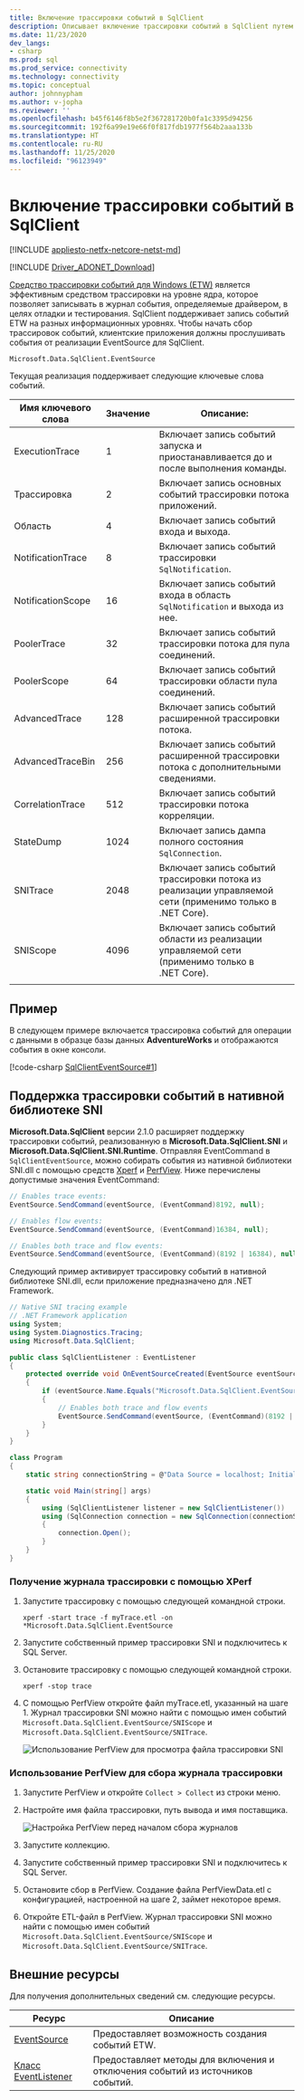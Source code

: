 ```yaml
---
title: Включение трассировки событий в SqlClient
description: Описывает включение трассировки событий в SqlClient путем реализации прослушивателя событий и доступа к данным события.
ms.date: 11/23/2020
dev_langs:
- csharp
ms.prod: sql
ms.prod_service: connectivity
ms.technology: connectivity
ms.topic: conceptual
author: johnnypham
ms.author: v-jopha
ms.reviewer: ''
ms.openlocfilehash: b45f6146f8b5e2f367281720b0fa1c3395d94256
ms.sourcegitcommit: 192f6a99e19e66f0f817fdb1977f564b2aaa133b
ms.translationtype: HT
ms.contentlocale: ru-RU
ms.lasthandoff: 11/25/2020
ms.locfileid: "96123949"
---
```

# <a name="enable-event-tracing-in-sqlclient"></a>Включение трассировки событий в SqlClient

[!INCLUDE [appliesto-netfx-netcore-netst-md](../../includes/appliesto-netfx-netcore-netst-md.md)]

[!INCLUDE [Driver_ADONET_Download](../../includes/driver_adonet_download.md)]

[Средство трассировки событий для Windows (ETW)](/windows/win32/etw/event-tracing-portal) является эффективным средством трассировки на уровне ядра, которое позволяет записывать в журнал события, определяемые драйвером, в целях отладки и тестирования. SqlClient поддерживает запись событий ETW на разных информационных уровнях. Чтобы начать сбор трассировок событий, клиентские приложения должны прослушивать события от реализации EventSource для SqlClient.

```
Microsoft.Data.SqlClient.EventSource
```

Текущая реализация поддерживает следующие ключевые слова событий.

| Имя ключевого слова | Значение | Описание: |
| ------------ | ----- | ----------- |
| ExecutionTrace | 1 | Включает запись событий запуска и приостанавливается до и после выполнения команды. |
| Трассировка | 2 | Включает запись основных событий трассировки потока приложений. |
| Область | 4 | Включает запись событий входа и выхода. |
| NotificationTrace | 8 | Включает запись событий трассировки `SqlNotification`. |
| NotificationScope | 16 | Включает запись событий входа в область `SqlNotification` и выхода из нее. |
| PoolerTrace | 32 | Включает запись событий трассировки потока для пула соединений. |
| PoolerScope | 64 | Включает запись событий трассировки области пула соединений. |
| AdvancedTrace | 128 | Включает запись событий расширенной трассировки потока. |
| AdvancedTraceBin  | 256 | Включает запись событий расширенной трассировки потока с дополнительными сведениями. |
| CorrelationTrace | 512 | Включает запись событий трассировки потока корреляции. |
| StateDump | 1024 | Включает запись дампа полного состояния `SqlConnection`. |
| SNITrace | 2048 | Включает запись событий трассировки потока из реализации управляемой сети (применимо только в .NET Core). |
| SNIScope | 4096 | Включает запись событий области из реализации управляемой сети (применимо только в .NET Core). |
|||

## <a name="example"></a>Пример
В следующем примере включается трассировка событий для операции с данными в образце базы данных **AdventureWorks** и отображаются события в окне консоли.

[!code-csharp [SqlClientEventSource#1](~/../sqlclient/doc/samples/SqlClientEventSource.cs#1)]

## <a name="event-tracing-support-in-native-sni"></a>Поддержка трассировки событий в нативной библиотеке SNI

**Microsoft.Data.SqlClient** версии 2.1.0 расширяет поддержку трассировки событий, реализованную в **Microsoft.Data.SqlClient.SNI** и **Microsoft.Data.SqlClient.SNI.Runtime**. Отправляя EventCommand в `SqlClientEventSource`, можно собирать события из нативной библиотеки SNI.dll с помощью средств [Xperf](https://docs.microsoft.com/windows-hardware/test/wpt/) и [PerfView](https://github.com/microsoft/perfview). Ниже перечислены допустимые значения EventCommand:

```cs
// Enables trace events:
EventSource.SendCommand(eventSource, (EventCommand)8192, null);

// Enables flow events:
EventSource.SendCommand(eventSource, (EventCommand)16384, null);

// Enables both trace and flow events:
EventSource.SendCommand(eventSource, (EventCommand)(8192 | 16384), null);
```

Следующий пример активирует трассировку событий в нативной библиотеке SNI.dll, если приложение предназначено для .NET Framework. 

```cs
// Native SNI tracing example
// .NET Framework application
using System;
using System.Diagnostics.Tracing;
using Microsoft.Data.SqlClient;

public class SqlClientListener : EventListener
{
    protected override void OnEventSourceCreated(EventSource eventSource)
    {
        if (eventSource.Name.Equals("Microsoft.Data.SqlClient.EventSource"))
        {
            // Enables both trace and flow events
            EventSource.SendCommand(eventSource, (EventCommand)(8192 | 16384), null);
        }
    }
}

class Program
{
    static string connectionString = @"Data Source = localhost; Initial Catalog = AdventureWorks;Integrated Security=true;";

    static void Main(string[] args)
    {
        using (SqlClientListener listener = new SqlClientListener())
        using (SqlConnection connection = new SqlConnection(connectionString))
        {
            connection.Open();
        }        
    }
}
```

### <a name="use-xperf-to-collect-trace-log"></a>Получение журнала трассировки с помощью XPerf

1. Запустите трассировку с помощью следующей командной строки.

   ```
   xperf -start trace -f myTrace.etl -on *Microsoft.Data.SqlClient.EventSource
   ```
   
2. Запустите собственный пример трассировки SNI и подключитесь к SQL Server.

3. Остановите трассировку с помощью следующей командной строки.

   ```
   xperf -stop trace
   ```
   
4. С помощью PerfView откройте файл myTrace.etl, указанный на шаге 1. Журнал трассировки SNI можно найти с помощью имен событий `Microsoft.Data.SqlClient.EventSource/SNIScope` и `Microsoft.Data.SqlClient.EventSource/SNITrace`. 

   ![Использование PerfView для просмотра файла трассировки SNI](media/view-event-trace-native-sni.png)


### <a name="use-perfview-to-collect-trace-log"></a>Использование PerfView для сбора журнала трассировки

1. Запустите PerfView и откройте `Collect > Collect` из строки меню.

2. Настройте имя файла трассировки, путь вывода и имя поставщика.

   ![Настройка PerfView перед началом сбора журналов](media/collect-event-trace-native-sni.png)
   
3. Запустите коллекцию.

4. Запустите собственный пример трассировки SNI и подключитесь к SQL Server.

5. Остановите сбор в PerfView. Создание файла PerfViewData.etl с конфигурацией, настроенной на шаге 2, займет некоторое время.

6. Откройте ETL-файл в PerfView. Журнал трассировки SNI можно найти с помощью имен событий `Microsoft.Data.SqlClient.EventSource/SNIScope` и `Microsoft.Data.SqlClient.EventSource/SNITrace`. 


## <a name="external-resources"></a>Внешние ресурсы  
Для получения дополнительных сведений см. следующие ресурсы.  
  
|Ресурс|Описание|  
|--------------|-----------------|  
|[EventSource](/dotnet/api/system.diagnostics.tracing.eventsource)|Предоставляет возможность создания событий ETW.| 
|[Класс EventListener](/dotnet/api/system.diagnostics.tracing.eventlistener)|Предоставляет методы для включения и отключения событий из источников событий.|
